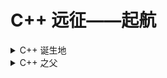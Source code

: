 # C++ 远征——起航


<details>
  <summary>C++ 诞生地</summary>
  <img src="imgs/C++birthplace.png" alt="C++ 诞生地" />
</details>
<details>
  <summary>C++ 之父</summary>
  <img src="imgs/C++father.png" alt="C++ 之父" />
</details>
